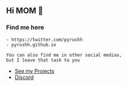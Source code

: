 ## Hi MOM 👋

### Find me here
```
- https://twitter.com/pyrushh
- pyrushh.github.io

You can also find me in other social medias,
but I leave that task to you
```

- [See my Projects](https://github.com/pyrushh?tab=repositories)
- [Discord](https://discordapp.com/users/871590539961720902)
